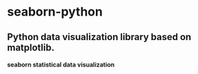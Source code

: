 # seaborn-python
## Python data visualization library based on matplotlib.      
#### seaborn statistical data visualization
   
    
    
    
